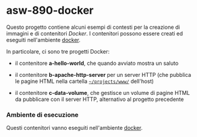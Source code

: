 # asw-890-docker

Questo progetto contiene alcuni esempi di contesti per la creazione di immagini e di contenitori *Docker*. 
I contenitori possono essere creati ed eseguiti nell'ambiente [docker](../../environments/docker/). 

In particolare, ci sono tre progetti Docker: 

* il contenitore **a-hello-world**, che quando avviato mostra un saluto 

* il contenitore **b-apache-http-server** per un server HTTP 
  (che pubblica le pagine HTML nella cartella [`~/projects/www/`](../../projects/www/) dell'host) 

* il contenitore **c-data-volume**, che gestisce un volume di pagine HTML da pubblicare con il server HTTP, alternativo al progetto precedente 

### Ambiente di esecuzione 

Questi contenitori vanno eseguiti nell'ambiente [docker](../../environments/docker/). 

